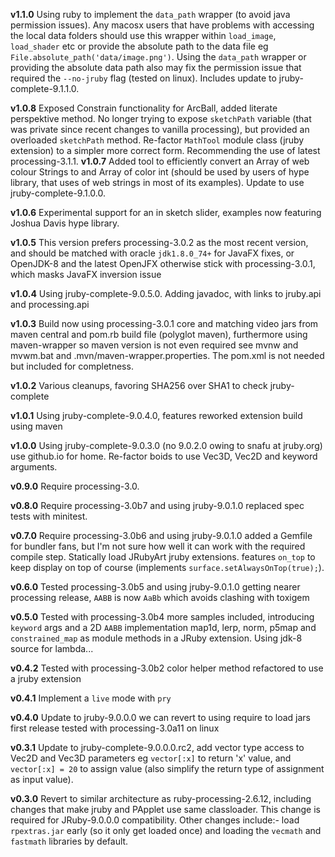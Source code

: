 **v1.1.0** Using ruby to implement the `data_path` wrapper (to avoid java permission issues). Any macosx users that have problems with accessing the local data folders should use this wrapper within `load_image`, `load_shader` etc or provide the absolute path to the data file eg `File.absolute_path('data/image.png')`. Using the `data_path` wrapper or providing the absolute data path also may fix the permission issue that required the `--no-jruby` flag (tested on linux). Includes update to jruby-complete-9.1.1.0.

**v1.0.8** Exposed Constrain functionality for ArcBall, added literate perspektive method. No longer trying to expose `sketchPath` variable (that was private since recent changes to vanilla processing), but provided an overloaded `sketchPath` method. Re-factor `MathTool` module class (jruby extension) to a simpler more correct form. Recommending the use of latest processing-3.1.1.
**v1.0.7** Added tool to efficiently convert an Array of web colour Strings to and Array of color int (should be used by users of hype library, that uses of web strings in most of its examples). Update to use jruby-complete-9.1.0.0.

**v1.0.6** Experimental support for an in sketch slider, examples now featuring Joshua Davis hype library.

**v1.0.5** This version prefers processing-3.0.2 as the most recent version, and should be matched with oracle `jdk1.8.0_74+` for JavaFX fixes, or OpenJDK-8 and the latest OpenJFX otherwise stick with processing-3.0.1, which masks JavaFX inversion issue

**v1.0.4** Using jruby-complete-9.0.5.0. Adding javadoc, with links to jruby.api and processing.api

**v1.0.3** Build now using processing-3.0.1 core and matching video jars from maven central and pom.rb build file (polyglot maven), furthermore using maven-wrapper so maven version is not even required see mvnw and mvwm.bat and .mvn/maven-wrapper.properties. The pom.xml is not needed but included for completness.

**v1.0.2** Various cleanups, favoring SHA256 over SHA1 to check jruby-complete

**v1.0.1** Using jruby-complete-9.0.4.0, features reworked extension build using maven

**v1.0.0** Using jruby-complete-9.0.3.0 (no 9.0.2.0 owing to snafu at jruby.org) use github.io for home. Re-factor boids to use Vec3D, Vec2D and keyword arguments.

**v0.9.0** Require processing-3.0.

**v0.8.0** Require processing-3.0b7 and using jruby-9.0.1.0 replaced spec tests with minitest.

**v0.7.0** Require processing-3.0b6 and using jruby-9.0.1.0 added a Gemfile for bundler fans, but I'm not sure how well it can work with the required compile step. Statically load JRubyArt jruby extensions. features `on_top` to keep display on top of course (implements `surface.setAlwaysOnTop(true);`).

**v0.6.0** Tested processing-3.0b5 and using jruby-9.0.1.0 getting nearer processing release, `AABB` is now `AaBb` which avoids clashing with toxigem

**v0.5.0** Tested with processing-3.0b4 more samples included, introducing `keyword` args and a 2D `AABB` implementation
map1d, lerp, norm, p5map and `constrained_map` as module methods in a JRuby extension. Using jdk-8 source for lambda...

**v0.4.2** Tested with processing-3.0b2 color helper method refactored to use a jruby extension

**v0.4.1** Implement a `live` mode with `pry`

**v0.4.0** Update to jruby-9.0.0.0 we can revert to using require to load jars first release tested with processing-3.0a11 on linux

**v0.3.1** Update to jruby-complete-9.0.0.0.rc2, add vector type access to Vec2D and Vec3D parameters eg `vector[:x]` to return 'x' value,  and `vector[:x] = 20` to assign value (also simplify the return type of assignment as input value).

**v0.3.0** Revert to similar architecture as ruby-processing-2.6.12, including changes that make jruby and PApplet use same classloader.  This change is required for JRuby-9.0.0.0 compatibility. Other changes include:- load `rpextras.jar` early (so it only get loaded once) and loading the `vecmath` and `fastmath` libraries by default.

